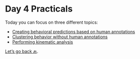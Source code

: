 # Day 4 Practicals

Today you can focus on three different topics:
- [Creating behavioral predictions based on human annotations](Day4_DLC2Action)
- [Clustering behavior without human annotations](Day4_Moseq)
- [Performing kinematic analysis](Day4_Kinematics)

[Let’s go back 🔙](../README.md).
